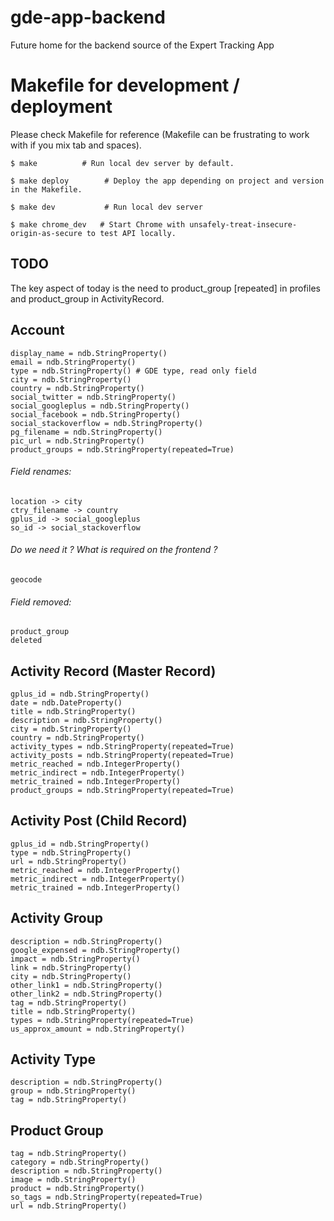 # gde-app-backend
Future home for the backend source of the Expert Tracking App

# Makefile for development / deployment
Please check Makefile for reference (Makefile can be frustrating to work with if you mix tab and spaces).

    $ make          # Run local dev server by default.

    $ make deploy        # Deploy the app depending on project and version in the Makefile.

    $ make dev           # Run local dev server

    $ make chrome_dev   # Start Chrome with unsafely-treat-insecure-origin-as-secure to test API locally.

## TODO
The key aspect of today is the need to product_group [repeated] in profiles and product_group in ActivityRecord.

## Account
    display_name = ndb.StringProperty()
    email = ndb.StringProperty()
    type = ndb.StringProperty() # GDE type, read only field
    city = ndb.StringProperty()
    country = ndb.StringProperty()
    social_twitter = ndb.StringProperty()
    social_googleplus = ndb.StringProperty()
    social_facebook = ndb.StringProperty()
    social_stackoverflow = ndb.StringProperty()
    pg_filename = ndb.StringProperty()
    pic_url = ndb.StringProperty()
    product_groups = ndb.StringProperty(repeated=True)
    
###### Field renames:
    location -> city
    ctry_filename -> country
    gplus_id -> social_googleplus
    so_id -> social_stackoverflow
###### Do we need it ? What is required on the frontend ?
    geocode
###### Field removed:
    product_group
    deleted


## Activity Record (Master Record)
    gplus_id = ndb.StringProperty()
    date = ndb.DateProperty()
    title = ndb.StringProperty()
    description = ndb.StringProperty()
    city = ndb.StringProperty()
    country = ndb.StringProperty()
    activity_types = ndb.StringProperty(repeated=True)
    activity_posts = ndb.StringProperty(repeated=True)
    metric_reached = ndb.IntegerProperty()
    metric_indirect = ndb.IntegerProperty()
    metric_trained = ndb.IntegerProperty()
    product_groups = ndb.StringProperty(repeated=True)

## Activity Post (Child Record)
    gplus_id = ndb.StringProperty()
    type = ndb.StringProperty()
    url = ndb.StringProperty()
    metric_reached = ndb.IntegerProperty()
    metric_indirect = ndb.IntegerProperty()
    metric_trained = ndb.IntegerProperty()

## Activity Group
    description = ndb.StringProperty()
    google_expensed = ndb.StringProperty()
    impact = ndb.StringProperty()
    link = ndb.StringProperty()
    city = ndb.StringProperty()
    other_link1 = ndb.StringProperty()
    other_link2 = ndb.StringProperty()
    tag = ndb.StringProperty()
    title = ndb.StringProperty()
    types = ndb.StringProperty(repeated=True)
    us_approx_amount = ndb.StringProperty()


## Activity Type
    description = ndb.StringProperty()
    group = ndb.StringProperty()
    tag = ndb.StringProperty()

## Product Group
    tag = ndb.StringProperty()
    category = ndb.StringProperty()
    description = ndb.StringProperty()
    image = ndb.StringProperty()
    product = ndb.StringProperty()
    so_tags = ndb.StringProperty(repeated=True)
    url = ndb.StringProperty()